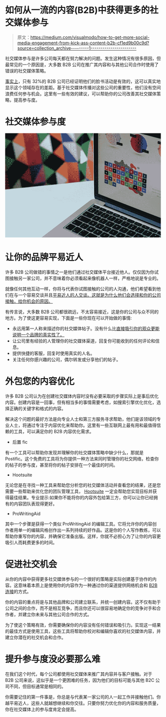 # 如何从一流的内容(B2B)中获得更多的社交媒体参与

> 原文：<https://medium.com/visualmodo/how-to-get-more-social-media-engagement-from-kick-ass-content-b2b-cf1ed9b00c9d?source=collection_archive---------1----------------------->

社交媒体参与是许多公司每天都在努力解决的问题。发生这种情况有很多原因，但最常见的一个原因是，大多数 B2B 公司在推广其内容和与其他公司合作时使用了错误的社交媒体策略。

[事实上](https://www.linkedin.com/pulse/how-your-b2b-company-can-use-social-media-drive-tom-jelneck)，只有 32%的 B2B 公司已经证明他们的脸书活动是有效的，这可以真实地显示这个领域存在的差距。基于社交媒体传播对这些公司的重要性，他们没有空间浪费任何参与机会。这里有一些有效的建议，可以帮助你的公司改善其社交媒体策略，提高参与度。

# 社交媒体参与度

![](img/0c651e7a61d17efed697c18360694b68.png)

# 让你的品牌平易近人

许多 B2B 公司做错的事情之一是他们通过社交媒体平台接近他人。仅仅因为你试图接触另一家公司，并不意味着你必须看起来像机器人一样，严格地说是专业的。

就像任何其他互动一样，你将与代表你试图接触的公司的人沟通，他们希望看到他们在与一个容易交谈并且[平易近人的人交谈。这就是为什么他们会选择和你的公司接触，给你机会的原因。](https://www.talkwalker.com/blog/more-social-media-engagement-from-kick-ass-content)

有传言说，大多数 B2B 公司都很疏远，不太容易接近，这是你的公司与众不同的地方。为了使这更容易实现，下面是一些你现在可以开始做的事情:

*   永远用第一人称来描述你的社交媒体帖子。没有什么比[直接吸引你的观众更能说明一个品牌的真实性了。](https://www.webcreate.me/ways-to-build-a-solid-social-presence-for-your-business/?nabe=5388532290682880:3)
*   让公司里有经验的人管理你的社交媒体渠道，回复你可能收到的任何评论和信息。
*   提供快捷的客服，回复时使用真实的人名。
*   关注任何你感兴趣的公司，偶尔转发或分享他们的帖子。

# 外包您的内容优化

许多 B2B 公司认为在创建社交媒体内容时没有必要采取的步骤实际上是事后优化内容。创建内容是一回事，但有相当多的事情需要考虑，如搜索引擎优化优化，选择正确的关键字和格式的内容。

解决这个问题的最好方法是向专业人士和第三方服务寻求帮助，他们是该领域的专业人士，将通过专注于内容优化来帮助你。这里有一些互联网上最有用和最值得信赖的工具，可以满足你的 B2B 内容优化需求。

*   后置 fic

有一个工具可以帮助你发现并理解你的社交媒体策略中缺少什么，那就是 Postific。这个免费的工具将为你提供一种方法来同时管理你的社交网络，检查你的帖子的参与度，甚至将你的帖子安排在一个最佳的时间。

*   Hootsuite

无论您是在寻找一种工具来帮助您分析您的社交媒体活动并查看您的结果，还是您需要一些帮助来优化您的团队管理工具， [Hootsuite](https://hootsuite.com/) 一定会帮助您实现目标并获得最佳结果。专业提示:如果你不能将你的内容外包给第三方，你可以让你已经拥有的内容团队表现得更好。

*   ProWritingAid

其中一个步骤是获得一个类似 ProWritingAid 的编辑工具。它将允许你的内容创作者用单一的编辑风格创作出一系列持续的好作品。这是你的个人写作教练，可以帮助你重写你的内容，并确保它准备出版。这样，你就不必担心为了让你的内容更吸引人而耗费更多的时间。

# 促进社交机会

从你的内容中获得更多社交媒体参与的一个很好的策略是实际创建基于协作的内容。这意味着本质上是使用你的内容作为一种通过你的渠道提供网络机会和 [B2B 连接](https://modernb2b.co/blog/simple-social-media-marketing-ideas-to-kickstart-your-b2b-marketing-activity/)的方式。

你的内容的重点将是与其他品牌和公司建立联系，并统一创建内容。这不仅有助于公司之间的合作，而不是相互竞争，而且你还可以很容易地确定你的竞争对手和合作者，并建立你未来与其他公司合作的方式。

为了使这个策略有效，你需要确保你的内容没有任何错误和吸引力。实现这一结果的最佳方式是使用工具，这些工具将帮助你校对和编辑你喜欢的社交媒体内容，并建立你潜在的社交机会和合作。

# 提升参与度没必要那么难

在我们这个时代，每个公司都使用社交媒体来推广其内容并与客户接触。对于 B2B 公司来说，这似乎是一个更困难的任务，因为他们的目标可能与其他 B2C 公司不同，但目标通常是相同的。

你需要记住的第一件事是，你总是与代表某一家公司的人一起工作并接触他们。你越平易近人，这些人就越想继续和你交往。只要你努力优化你的内容和服务质量，你在社交媒体上的参与度肯定会提高。